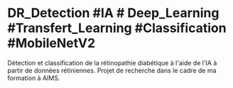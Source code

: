 # DR_Detection #IA # Deep_Learning #Transfert_Learning #Classification #MobileNetV2 
Détection et classification de la rétinopathie diabétique à l'aide de l'IA à partir de donnèes rétiniennes.
Projet de recherche dans le cadre de ma formation à AIMS.
